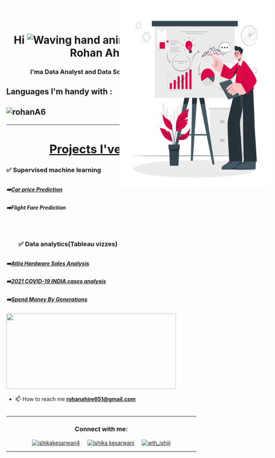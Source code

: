 <h1 align="center">Hi <img src="https://raw.githubusercontent.com/nixin72/nixin72/master/wave.gif" 
         alt="Waving hand animated gif"
         height="45"
         width="45" />, I'm Rohan Ahire</h1>
<h3 align="center">
I'ma Data Analyst and  Data Science enthusiast.
</h3>
<h2>Languages I'm handy with :<h2>
<p align="left"> <img src="https://komarev.com/ghpvc/?username=rohanA6&label=Profile%20views&color=0e75b6&style=flat" alt="rohanA6" /> </p>
<p>
<a align= "center" href="https://github.com/rohanA6">
<hr>
<h2> Projects I've done </h2>
<img align="right" height="500" width="400" padding="2 rem" style="position : absolute; right: 2rem; top:0;" src="Data2.png" /> </a>
<h3 style="margin-bottom: 2rem;">✅ Supervised machine learning</h3>
<h5>➡️<a href="https://carprice-predictionapp.herokuapp.com/">Car price Prediction</a> </h5>
<h5>➡️Flight Fare Prediction </h5>
<br/>
<h3 style="margin: 2rem;">✅ Data analytics(Tableau vizzes)</h3>
<h5>➡️<a href="https://public.tableau.com/views/AtliqHardwareSalesAnalysis/AtliqHarware?:language=en-US&:display_count=n&:origin=viz_share_link">Atliq Hardware Sales Analysis</a></h5>
<h5>➡️<a href="https://public.tableau.com/views/2021COVID-19INDIAcasesanalysis/Dashboard1?:language=en-US&:display_count=n&:origin=viz_share_link">2021 COVID-19 INDIA cases analysis</a></h5>
<h5>➡️<a href="https://public.tableau.com/views/SpendMoneyByGenerations/MonrySpantByGeneration?:language=en-US&:display_count=n&:origin=viz_share_link">Spend Money By Generations</a></h5>

</p>
<img height="200px" width="450" src="https://github-readme-stats.vercel.app/api?username=rohanA6&count_private=true&theme=radical&show_icons=true" />

- 📫 How to reach me **rohanahire651@gmail.com**
<br><br>
<hr>

<h3 align="center">Connect with me:</h3>
<p align="center">
<a href="https://twitter.com/ishikakesarwan4" target="blank"><img align="center" src="https://img.icons8.com/cute-clipart/64/000000/twitter.png" alt="ishikakesarwan4" height="50" width="50" /></a> &nbsp;&nbsp;&nbsp;
<a href="https://www.linkedin.com/in/ishika-kesarwani-3b32811a6/" target="blank"><img align="center" src="https://img.icons8.com/cute-clipart/64/000000/linkedin.png" alt="ishika kesarwani" height="50" width="50" /></a>&nbsp;&nbsp;&nbsp;&nbsp;
<a href="https://instagram.com/wth_ishiii" target="blank"><img align="center" src="https://img.icons8.com/cute-clipart/64/000000/instagram-new.png" alt="wth_ishiii" height="50" width="50" /></a>
</p>


<hr>

